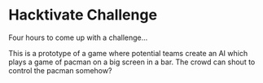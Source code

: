 # Hacktivate Challenge

Four hours to come up with a challenge...

This is a prototype of a game where potential teams create an AI which plays a game of pacman on a big screen in a bar. The crowd can shout to control the pacman somehow?
